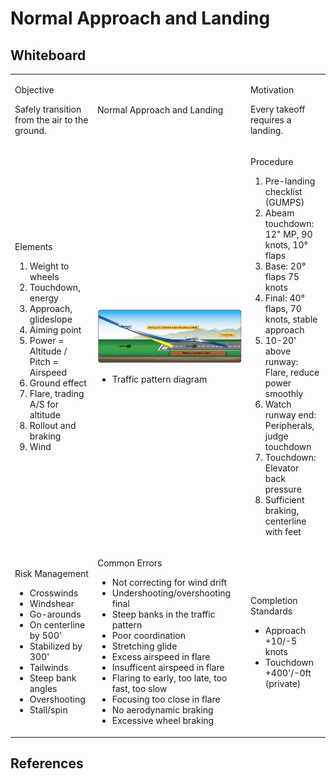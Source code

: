 # Normal Approach and Landing

## Whiteboard

<table className="maneuver-wb">

<tr>

<td className="wb-col-1">

<label>Objective</label>

Safely transition from the air to the ground.

</td>

<td className="wb-col-2 maneuver-title">

<label className="maneuver-label">Normal Approach and Landing</label>

</td>

<td className="wb-col-3">

<label>Motivation</label>

Every takeoff requires a landing.

</td>

</tr>

<tr>

<td className="wb-col-1">

<label>Elements</label>

1. Weight to wheels
2. Touchdown, energy
3. Approach, glideslope
4. Aiming point
5. Power = Altitude / Pitch = Airspeed
6. Ground effect
7. Flare, trading A/S for altitude
8. Rollout and braking
9. Wind

</td>

<td className="wb-col-2">

![alt text](images/image-3.png)

- Traffic pattern diagram

</td>

<td className="wb-col-3">

<label>Procedure</label>

1. Pre-landing checklist (GUMPS)
2. Abeam touchdown: 12" MP, 90 knots, 10&deg; flaps
3. Base: 20&deg; flaps 75 knots
4. Final: 40&deg; flaps, 70 knots, stable approach
5. 10-20' above runway: Flare, reduce power smoothly
6. Watch runway end: Peripherals, judge touchdown
7. Touchdown: Elevator back pressure
8. Sufficient braking, centerline with feet

</td>

</tr>

<tr>

<td className="wb-col-1">

<label>Risk Management</label>

- Crosswinds
- Windshear
- Go-arounds
- On centerline by 500'
- Stabilized by 300'
- Tailwinds
- Steep bank angles
- Overshooting
- Stall/spin

</td>

<td className="wb-col-2">

<label>Common Errors</label>

- Not correcting for wind drift
- Undershooting/overshooting final
- Steep banks in the traffic pattern
- Poor coordination
- Stretching glide
- Excess airspeed in flare
- Insufficent airspeed in flare
- Flaring to early, too late, too fast, too slow
- Focusing too close in flare
- No aerodynamic braking
- Excessive wheel braking

</td>

<td className="wb-col-3">

<label>Completion Standards</label>

- Approach +10/-5 knots
- Touchdown +400'/-0ft (private)

</td>

</tr>

</table>

## References
